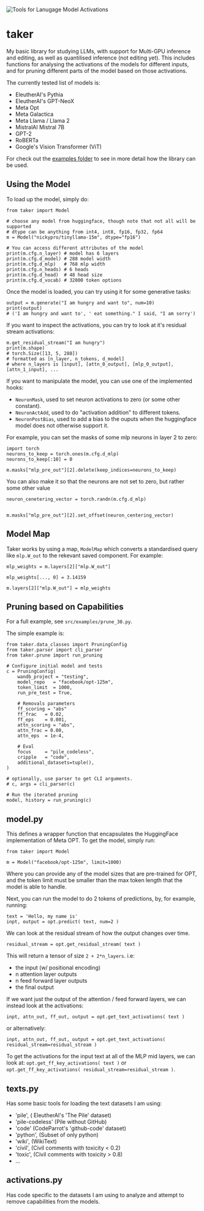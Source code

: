 ![Tools for Lanugage Model Activations](https://github.com/nickypro/taker)

# taker

My basic library for studying LLMs, with support for Multi-GPU inference and
editing, as well as quantilised inference (not editing yet).
This includes functions for analysing the activations of the models for
different inputs, and for pruning different parts of the model based on those
activations.

The currently tested list of models is:
- EleutherAI's Pythia
- EleutherAI's GPT-NeoX
- Meta Opt
- Meta Galactica
- Meta Llama / Llama 2
- MistralAI Mistral 7B
- GPT-2
- RoBERTa
- Google's Vision Transformer (ViT)

For check out the [examples folder](https://github.com/nickypro/separability/blob/main/examples) to see in more detail how the library can be used.

## Using the Model

To load up the model, simply do:
```
from taker import Model

# choose any model from huggingface, though note that not all will be supported
# dtype can be anything from int4, int8, fp16, fp32, fp64
m = Model("nickypro/tinyllama-15m", dtype="fp16")

# You can access different attributes of the model
print(m.cfg.n_layer) # model has 6 layers
print(m.cfg.d_model) # 288 model width
print(m.cfg.d_mlp)   # 768 mlp width
print(m.cfg.n_heads) # 6 heads
print(m.cfg.d_head)  # 48 head size
print(m.cfg.d_vocab) # 32000 token options
```

Once the model is loaded, you can try using it for some generative tasks:
```
output = m.generate("I am hungry and want to", num=10)
print(output)
# ('I am hungry and want to', ' eat something." I said, "I am sorry')
```

If you want to inspect the activations, you can try to look at it's residual stream activations:
```
m.get_residual_stream("I am hungry")
print(m.shape)
# torch.Size([13, 5, 288])
# formatted as [n_layer, n_tokens, d_model]
# where n_layers is [input], [attn_0_output], [mlp_0_output], [attn_1_input], ...
```

If you want to manipulate the model, you can use one of the implemented hooks:
- `NeuronMask`, used to set neuron activations to zero (or some other constant).
- `NeuronActAdd`, used to do "activation addition" to different tokens.
- `NeuronPostBias`, used to add a bias to the ouputs when the huggingface model does not otherwise support it.

For example, you can set the masks of some mlp neurons in layer 2 to zero:
```
import torch
neurons_to_keep = torch.ones(m.cfg.d_mlp)
neurons_to_keep[:10] = 0

m.masks["mlp_pre_out"][2].delete(keep_indices=neurons_to_keep)
```

You can also make it so that the neurons are not set to zero, but rather some other value
```
neuron_cenetering_vector = torch.randn(m.cfg.d_mlp)


m.masks["mlp_pre_out"][2].set_offset(neuron_centering_vector)
```


## Model Map

Taker works by using a map, `ModelMap` which converts a standardised query like `mlp.W_out` to
the rekevant saved component. For example:
```
mlp_weights = m.layers[2]["mlp.W_out"]

mlp_weights[..., 0] = 3.14159

m.layers[2]["mlp.W_out"] = mlp_weights
```


## Pruning based on Capabilities

For a full example, see `src/examples/prune_30.py`.

The simple example is:
```
from taker.data_classes import PruningConfig
from taker.parser import cli_parser
from taker.prune import run_pruning

# Configure initial model and tests
c = PruningConfig(
    wandb_project = "testing",
    model_repo   = "facebook/opt-125m",
    token_limit  = 1000,
    run_pre_test = True,

    # Removals parameters
    ff_scoring = "abs"
    ff_frac   = 0.02,
    ff_eps    = 0.001,
    attn_scoring = "abs",
    attn_frac = 0.00,
    attn_eps  = 1e-4,

    # Eval
    focus     = "pile_codeless",
    cripple   = "code",
    additional_datasets=tuple(),
)

# optionally, use parser to get CLI arguments.
# c, args = cli_parser(c)

# Run the iterated pruning
model, history = run_pruning(c)

```

## model.py
This defines a wrapper function that encapsulates the HuggingFace implementation of Meta OPT.
To get the model, simply run:

```
from taker import Model

m = Model("facebook/opt-125m", limit=1000)
```

Where you can provide any of the model sizes that are pre-trained for OPT, and the token limit must be smaller than the max token length that the model is able to handle.

Next, you can run the model to do 2 tokens of predictions, by, for example, running:
```
text = 'Hello, my name is'
inpt, output = opt.predict( text, num=2 )
```

We can look at the residual stream of how the output changes over time.
```
residual_stream = opt.get_residual_stream( text )
```
This will return a tensor of size `2 + 2*n_layers`.
i.e:
- the input (w/ positional encoding)
- n attention layer outputs
- n feed forward layer outputs
- the final output

If we want just the output of the attention / feed forward layers, we can instead look at the activations:
```
inpt, attn_out, ff_out, output = opt.get_text_activations( text )
```
or alternatively:
```
inpt, attn_out, ff_out, output = opt.get_text_activations( residual_stream=residual_stream )
```

To get the activations for the input text at all of the MLP mid layers, we can look at:
`opt.get_ff_key_activations( text )` or `opt.get_ff_key_activations( residual_stream=residual_stream )`.

## texts.py
Has some basic tools for loading the text datasets I am using:
- 'pile', ( EleutherAI's 'The Pile' dataset)
- 'pile-codeless' (Pile without GitHub)
- 'code' (CodeParrot's 'github-code' dataset)
- 'python', (Subset of only python)
- 'wiki', (WikiText)
- 'civil', (Civil comments with toxicity < 0.2)
- 'toxic', (Civil comments with toxicity > 0.8)
- ...

## activations.py
Has code specific to the datasets I am using to analyze and attempt to remove capabilities from the models.

